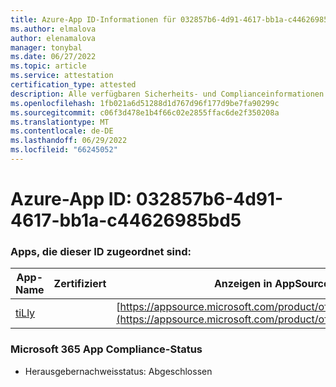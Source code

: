 ```yaml
---
title: Azure-App ID-Informationen für 032857b6-4d91-4617-bb1a-c44626985bd5
ms.author: elmalova
author: elenamalova
manager: tonybal
ms.date: 06/27/2022
ms.topic: article
ms.service: attestation
certification_type: attested
description: Alle verfügbaren Sicherheits- und Complianceinformationen für 032857b6-4d91-4617-bb1a-c44626985bd5.
ms.openlocfilehash: 1fb021a6d51288d1d767d96f177d9be7fa90299c
ms.sourcegitcommit: c06f3d478e1b4f66c02e2855ffac6de2f350208a
ms.translationtype: MT
ms.contentlocale: de-DE
ms.lasthandoff: 06/29/2022
ms.locfileid: "66245052"
---
```

# <a name="azure-app-id-032857b6-4d91-4617-bb1a-c44626985bd5"></a>Azure-App ID: 032857b6-4d91-4617-bb1a-c44626985bd5


### <a name="apps-associated-with-this-id"></a>Apps, die dieser ID zugeordnet sind:
| **App-Name** | **Zertifiziert** | **Anzeigen in AppSource** |
|--------------|---------------|-----------------------|
| [tiLly](../forward/WA200003825.md) |  | [https://appsource.microsoft.com/product/office/WA200003825](https://appsource.microsoft.com/product/office/WA200003825) |

### <a name="microsoft-365-app-compliance-status"></a>Microsoft 365 App Compliance-Status
- Herausgebernachweisstatus: Abgeschlossen
